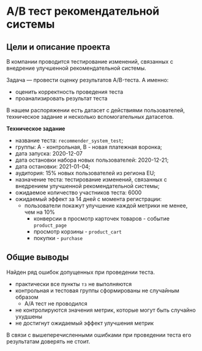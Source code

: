 # A/B тест рекомендательной системы
## Цели и описание проекта

В компании проводится тестирование изменений, связанных с внедрение улучшенной рекомендательной системы.

Задача — провести оценку результатов A/B-теста. А именно:
- оценить корректность проведения теста
- проанализировать результат теста

В нашем распоряжении есть датасет с действиями пользователей, техническое задание и несколько вспомогательных датасетов.

**Техническое задание**

- название теста: `recommender_system_test`;
- группы: А - контрольная, B - новая платежная воронка;
- дата запуска: 2020-12-07
- дата остановки набора новых пользователей: 2020-12-21;
- дата остановки: 2021-01-04;
- аудитория: 15% новых пользователей из региона EU;
- назначение теста: тестирование изменений, связанных с внедрением улучшенной рекомендательной системы;
- ожидаемое количество участников теста: 6000
- ожидаемый эффeкт за 14 дней с момента регистрации:
    - пользователи покажут улучшение каждой метрики не менее, чем на 10%
        - конверсии в просмотр карточек товаров - событие `product_page`
        - просмотр корзины - `product_cart`
        - покупки - `purchase`
        
 ## Общие выводы
 
 Найден ряд ошибок допущенных при проведении теста.
 - практически все пункты `тз` не выполняются
 - контрольная и тестовая группы сформированы не случайным образом
    - A/A тест не проводился
 - не контролируются значения метрик, которые могут быть случайно ухудшены
 - не достигнут ожидаемый эффект улучшения метрик
 
 В связи с вышеперечисленными ошибками при проведении теста его результатам доверять не стоит.
